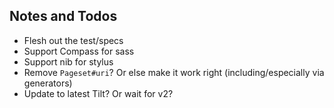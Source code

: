 ## Notes and Todos

- Flesh out the test/specs
- Support Compass for sass
- Support nib for stylus
- Remove `Pageset#uri`? Or else make it work right (including/especially via generators)
- Update to latest Tilt? Or wait for v2?